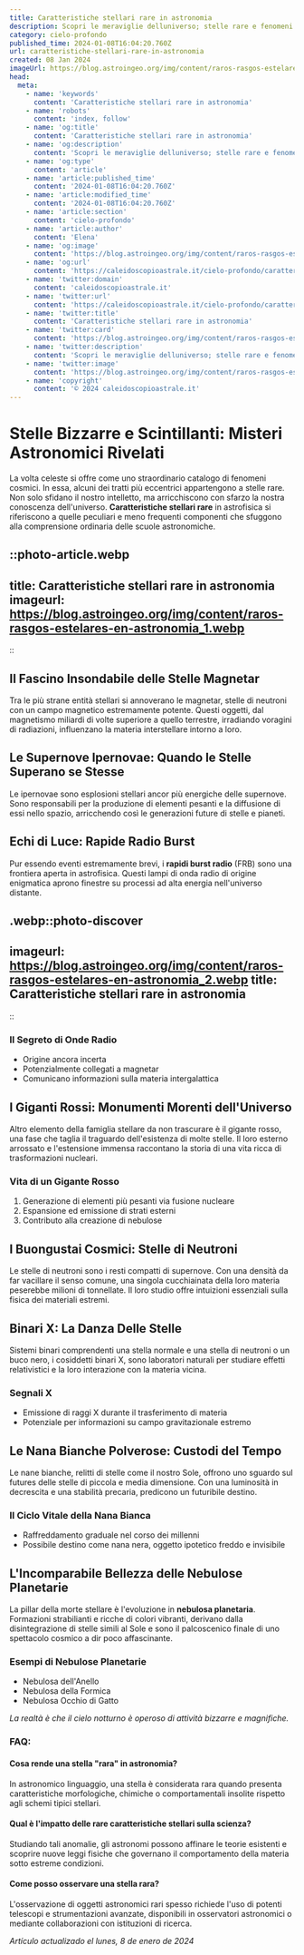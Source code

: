 ```yaml
---
title: Caratteristiche stellari rare in astronomia
description: Scopri le meraviglie delluniverso; stelle rare e fenomeni astronomici mozzafiato nel nostro articolo esclusivo di astronomia.
category: cielo-profondo
published_time: 2024-01-08T16:04:20.760Z
url: caratteristiche-stellari-rare-in-astronomia
created: 08 Jan 2024
imageUrl: https://blog.astroingeo.org/img/content/raros-rasgos-estelares-en-astronomia_1.webp
head:
  meta:
    - name: 'keywords'
      content: 'Caratteristiche stellari rare in astronomia'
    - name: 'robots'
      content: 'index, follow'
    - name: 'og:title'
      content: 'Caratteristiche stellari rare in astronomia'
    - name: 'og:description'
      content: 'Scopri le meraviglie delluniverso; stelle rare e fenomeni astronomici mozzafiato nel nostro articolo esclusivo di astronomia.'
    - name: 'og:type'
      content: 'article'
    - name: 'article:published_time'
      content: '2024-01-08T16:04:20.760Z'
    - name: 'article:modified_time'
      content: '2024-01-08T16:04:20.760Z'
    - name: 'article:section'
      content: 'cielo-profondo'
    - name: 'article:author'
      content: 'Elena'
    - name: 'og:image'
      content: 'https://blog.astroingeo.org/img/content/raros-rasgos-estelares-en-astronomia_1.webp'
    - name: 'og:url'
      content: 'https://caleidoscopioastrale.it/cielo-profondo/caratteristiche-stellari-rare-in-astronomia'
    - name: 'twitter:domain'
      content: 'caleidoscopioastrale.it'
    - name: 'twitter:url'
      content: 'https://caleidoscopioastrale.it/cielo-profondo/caratteristiche-stellari-rare-in-astronomia'
    - name: 'twitter:title'
      content: 'Caratteristiche stellari rare in astronomia'
    - name: 'twitter:card'
      content: 'https://blog.astroingeo.org/img/content/raros-rasgos-estelares-en-astronomia_1.webp'
    - name: 'twitter:description'
      content: 'Scopri le meraviglie delluniverso; stelle rare e fenomeni astronomici mozzafiato nel nostro articolo esclusivo di astronomia.'
    - name: 'twitter:image'
      content: 'https://blog.astroingeo.org/img/content/raros-rasgos-estelares-en-astronomia_1.webp'
    - name: 'copyright'
      content: '© 2024 caleidoscopioastrale.it'
---
```

# Stelle Bizzarre e Scintillanti: Misteri Astronomici Rivelati

La volta celeste si offre come uno straordinario catalogo di fenomeni cosmici. In essa, alcuni dei tratti più eccentrici appartengono a stelle rare. Non solo sfidano il nostro intelletto, ma arricchiscono con sfarzo la nostra conoscenza dell'universo. **Caratteristiche stellari rare** in astrofisica si riferiscono a quelle peculiari e meno frequenti componenti che sfuggono alla comprensione ordinaria delle scuole astronomiche.

::photo-article.webp
---
title: Caratteristiche stellari rare in astronomia
imageurl: https://blog.astroingeo.org/img/content/raros-rasgos-estelares-en-astronomia_1.webp
---
::

## Il Fascino Insondabile delle Stelle Magnetar
Tra le più strane entità stellari si annoverano le magnetar, stelle di neutroni con un campo magnetico estremamente potente. Questi oggetti, dal magnetismo miliardi di volte superiore a quello terrestre, irradiando voragini di radiazioni, influenzano la materia interstellare intorno a loro.

## Le Supernove Ipernovae: Quando le Stelle Superano se Stesse
Le ipernovae sono esplosioni stellari ancor più energiche delle supernove. Sono responsabili per la produzione di elementi pesanti e la diffusione di essi nello spazio, arricchendo così le generazioni future di stelle e pianeti.

## Echi di Luce: Rapide Radio Burst
Pur essendo eventi estremamente brevi, i **rapidi burst radio** (FRB) sono una frontiera aperta in astrofisica. Questi lampi di onda radio di origine enigmatica aprono finestre su processi ad alta energia nell'universo distante.

.webp::photo-discover
---
imageurl: https://blog.astroingeo.org/img/content/raros-rasgos-estelares-en-astronomia_2.webp
title: Caratteristiche stellari rare in astronomia
---
::

### Il Segreto di Onde Radio
- Origine ancora incerta
- Potenzialmente collegati a magnetar
- Comunicano informazioni sulla materia intergalattica

## I Giganti Rossi: Monumenti Morenti dell'Universo
Altro elemento della famiglia stellare da non trascurare è il gigante rosso, una fase che taglia il traguardo dell'esistenza di molte stelle. Il loro esterno arrossato e l'estensione immensa raccontano la storia di una vita ricca di trasformazioni nucleari.

### Vita di un Gigante Rosso
1. Generazione di elementi più pesanti via fusione nucleare
2. Espansione ed emissione di strati esterni
3. Contributo alla creazione di nebulose

## I Buongustai Cosmici: Stelle di Neutroni
Le stelle di neutroni sono i resti compatti di supernove. Con una densità da far vacillare il senso comune, una singola cucchiainata della loro materia peserebbe milioni di tonnellate. Il loro studio offre intuizioni essenziali sulla fisica dei materiali estremi.

## Binari X: La Danza Delle Stelle
Sistemi binari comprendenti una stella normale e una stella di neutroni o un buco nero, i cosiddetti binari X, sono laboratori naturali per studiare effetti relativistici e la loro interazione con la materia vicina.

### Segnali X
- Emissione di raggi X durante il trasferimento di materia
- Potenziale per informazioni su campo gravitazionale estremo

## Le Nana Bianche Polverose: Custodi del Tempo
Le nane bianche, relitti di stelle come il nostro Sole, offrono uno sguardo sul futures delle stelle di piccola e media dimensione. Con una luminosità in decrescita e una stabilità precaria, predicono un futuribile destino.

### Il Ciclo Vitale della Nana Bianca
- Raffreddamento graduale nel corso dei millenni
- Possibile destino come nana nera, oggetto ipotetico freddo e invisibile

## L'Incomparabile Bellezza delle Nebulose Planetarie
La pillar della morte stellare è l'evoluzione in **nebulosa planetaria**. Formazioni strabilianti e ricche di colori vibranti, derivano dalla disintegrazione di stelle simili al Sole e sono il palcoscenico finale di uno spettacolo cosmico a dir poco affascinante.

### Esempi di Nebulose Planetarie
- Nebulosa dell'Anello
- Nebulosa della Formica
- Nebulosa Occhio di Gatto

*La realtà è che il cielo notturno è operoso di attività bizzarre e magnifiche.*

### FAQ:

#### Cosa rende una stella "rara" in astronomia?
In astronomico linguaggio, una stella è considerata rara quando presenta caratteristiche morfologiche, chimiche o comportamentali insolite rispetto agli schemi tipici stellari.

#### Qual è l'impatto delle rare caratteristiche stellari sulla scienza?
Studiando tali anomalie, gli astronomi possono affinare le teorie esistenti e scoprire nuove leggi fisiche che governano il comportamento della materia sotto estreme condizioni.

#### Come posso osservare una stella rara?
L'osservazione di oggetti astronomici rari spesso richiede l'uso di potenti telescopi e strumentazioni avanzate, disponibili in osservatori astronomici o mediante collaborazioni con istituzioni di ricerca.

_Artículo actualizado el lunes, 8 de enero de 2024_